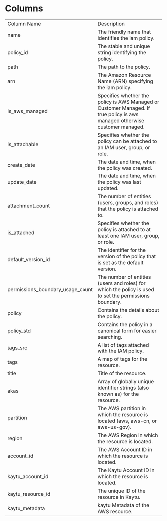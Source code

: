# Columns  

<table>
	<tr><td>Column Name</td><td>Description</td></tr>
	<tr><td>name</td><td>The friendly name that identifies the iam policy.</td></tr>
	<tr><td>policy_id</td><td>The stable and unique string identifying the policy.</td></tr>
	<tr><td>path</td><td>The path to the policy.</td></tr>
	<tr><td>arn</td><td>The Amazon Resource Name (ARN) specifying the iam policy.</td></tr>
	<tr><td>is_aws_managed</td><td>Specifies whether the policy is AWS Managed or Customer Managed. If true policy is aws managed otherwise customer managed.</td></tr>
	<tr><td>is_attachable</td><td>Specifies whether the policy can be attached to an IAM user, group, or role.</td></tr>
	<tr><td>create_date</td><td>The date and time, when the policy was created.</td></tr>
	<tr><td>update_date</td><td>The date and time, when the policy was last updated.</td></tr>
	<tr><td>attachment_count</td><td>The number of entities (users, groups, and roles) that the policy is attached to.</td></tr>
	<tr><td>is_attached</td><td>Specifies whether the policy is attached to at least one IAM user, group, or role.</td></tr>
	<tr><td>default_version_id</td><td>The identifier for the version of the policy that is set as the default version.</td></tr>
	<tr><td>permissions_boundary_usage_count</td><td>The number of entities (users and roles) for which the policy is used to set the permissions boundary.</td></tr>
	<tr><td>policy</td><td>Contains the details about the policy.</td></tr>
	<tr><td>policy_std</td><td>Contains the policy in a canonical form for easier searching.</td></tr>
	<tr><td>tags_src</td><td>A list of tags attached with the IAM policy.</td></tr>
	<tr><td>tags</td><td>A map of tags for the resource.</td></tr>
	<tr><td>title</td><td>Title of the resource.</td></tr>
	<tr><td>akas</td><td>Array of globally unique identifier strings (also known as) for the resource.</td></tr>
	<tr><td>partition</td><td>The AWS partition in which the resource is located (aws, aws-cn, or aws-us-gov).</td></tr>
	<tr><td>region</td><td>The AWS Region in which the resource is located.</td></tr>
	<tr><td>account_id</td><td>The AWS Account ID in which the resource is located.</td></tr>
	<tr><td>kaytu_account_id</td><td>The Kaytu Account ID in which the resource is located.</td></tr>
	<tr><td>kaytu_resource_id</td><td>The unique ID of the resource in Kaytu.</td></tr>
	<tr><td>kaytu_metadata</td><td>kaytu Metadata of the AWS resource.</td></tr>
</table>